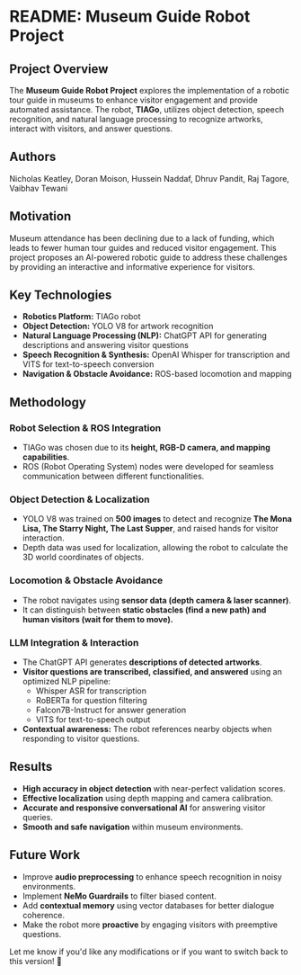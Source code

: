 

# README: Museum Guide Robot Project

## Project Overview
The **Museum Guide Robot Project** explores the implementation of a robotic tour guide in museums to enhance visitor engagement and provide automated assistance. The robot, **TIAGo**, utilizes object detection, speech recognition, and natural language processing to recognize artworks, interact with visitors, and answer questions.

## Authors
Nicholas Keatley, Doran Moison, Hussein Naddaf, Dhruv Pandit, Raj Tagore, Vaibhav Tewani

## Motivation
Museum attendance has been declining due to a lack of funding, which leads to fewer human tour guides and reduced visitor engagement. This project proposes an AI-powered robotic guide to address these challenges by providing an interactive and informative experience for visitors.

## Key Technologies
- **Robotics Platform:** TIAGo robot
- **Object Detection:** YOLO V8 for artwork recognition
- **Natural Language Processing (NLP):** ChatGPT API for generating descriptions and answering visitor questions
- **Speech Recognition & Synthesis:** OpenAI Whisper for transcription and VITS for text-to-speech conversion
- **Navigation & Obstacle Avoidance:** ROS-based locomotion and mapping

## Methodology
### Robot Selection & ROS Integration
- TIAGo was chosen due to its **height, RGB-D camera, and mapping capabilities**.
- ROS (Robot Operating System) nodes were developed for seamless communication between different functionalities.

### Object Detection & Localization
- YOLO V8 was trained on **500 images** to detect and recognize **The Mona Lisa, The Starry Night, The Last Supper**, and raised hands for visitor interaction.
- Depth data was used for localization, allowing the robot to calculate the 3D world coordinates of objects.

### Locomotion & Obstacle Avoidance
- The robot navigates using **sensor data (depth camera & laser scanner)**.
- It can distinguish between **static obstacles (find a new path) and human visitors (wait for them to move).**

### LLM Integration & Interaction
- The ChatGPT API generates **descriptions of detected artworks**.
- **Visitor questions are transcribed, classified, and answered** using an optimized NLP pipeline:
  - Whisper ASR for transcription
  - RoBERTa for question filtering
  - Falcon7B-Instruct for answer generation
  - VITS for text-to-speech output
- **Contextual awareness:** The robot references nearby objects when responding to visitor questions.

## Results
- **High accuracy in object detection** with near-perfect validation scores.
- **Effective localization** using depth mapping and camera calibration.
- **Accurate and responsive conversational AI** for answering visitor queries.
- **Smooth and safe navigation** within museum environments.

## Future Work
- Improve **audio preprocessing** to enhance speech recognition in noisy environments.
- Implement **NeMo Guardrails** to filter biased content.
- Add **contextual memory** using vector databases for better dialogue coherence.
- Make the robot more **proactive** by engaging visitors with preemptive questions.

Let me know if you'd like any modifications or if you want to switch back to this version! 🚀
